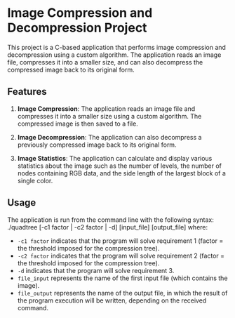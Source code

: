 # Image Compression and Decompression Project

This project is a C-based application that performs image compression and decompression using a custom algorithm. The application reads an image file, compresses it into a smaller size, and can also decompress the compressed image back to its original form.

## Features

1. **Image Compression**: The application reads an image file and compresses it into a smaller size using a custom algorithm. The compressed image is then saved to a file.

2. **Image Decompression**: The application can also decompress a previously compressed image back to its original form.

3. **Image Statistics**: The application can calculate and display various statistics about the image such as the number of levels, the number of nodes containing RGB data, and the side length of the largest block of a single color.

## Usage

The application is run from the command line with the following syntax:
./quadtree [-c1 factor | -c2 factor | -d] [input_file] [output_file] where:
- `-c1 factor` indicates that the program will solve requirement 1 (factor = the threshold imposed for the compression tree).
- `-c2 factor` indicates that the program will solve requirement 2 (factor = the threshold imposed for the compression tree).
- `-d` indicates that the program will solve requirement 3.
- `file_input` represents the name of the first input file (which contains the image).
- `file_output` represents the name of the output file, in which the result of the program execution will be written, depending on the received command.
